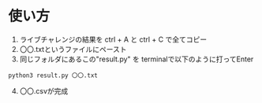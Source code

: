# 使い方
1. ライブチャレンジの結果を ctrl + A と ctrl + C で全てコピー
2. 〇〇.txtというファイルにペースト
3. 同じフォルダにあるこの"result.py" を terminalで以下のように打ってEnter 
```
python3 result.py 〇〇.txt
```
4. 〇〇.csvが完成
